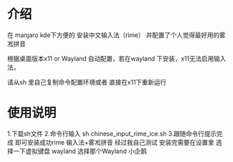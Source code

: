 # 介绍
在 manjaro kde下方便的 安装中文输入法（rime） 并配置了个人觉得最好用的雾凇拼音

根据桌面版本x11 or Wayland 自动配置，若在wayland 下安装，x11无法启用输入法，

请从sh 里自己复制命令配置环境或者 直接在x11下重新运行

# 使用说明

1.下载sh文件
2.命令行输入 sh chinese_input_rime_ice.sh
3.跟随命令行提示完成 即可安装成功rime 输入法+雾凇拼音
经过我自己测试 安装完需要在设置里 选择一下虚拟键盘 wayland 选择那个Wayland 小企鹅
